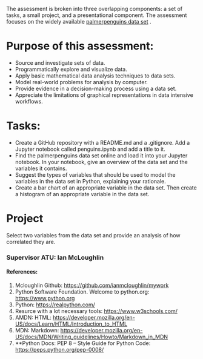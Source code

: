 The assessment is broken into three overlapping components: a set of tasks, a small project, and a presentational component.
The assessment focuses on the widely available [palmerpenguins data set](https://raw.githubusercontent.com/mwaskom/seaborn-data/master/penguins.csv
) . 

# Purpose of this assessment:

- Source and investigate sets of data.
- Programmatically explore and visualize data.
- Apply basic mathematical data analysis techniques to data sets.
- Model real-world problems for analysis by computer.
- Provide evidence in a decision-making process using a data set.
- Appreciate the limitations of graphical representations in data intensive workflows.

# Tasks:
- Create a GitHub repository with a README.md and a .gitignore. Add a Jupyter notebook called penguins.ipynb and add a title to it.
- Find the palmerpenguins data set online and load it into your Jupyter notebook. In your notebook, give an overview of the data set and the variables it contains.
- Suggest the types of variables that should be used to model the variables in the data set in Python, explaining your rationale.
- Create a bar chart of an appropriate variable in the data set. Then create a histogram of an appropriate variable in the data set.

# Project
Select two variables from the data set and provide an analysis of how correlated they are.

###  Supervisor ATU:  Ian McLoughlin
#### References:

1)  Mcloughlin Github: 
 https://github.com/ianmcloughlin/mywork 
2) Python Software Foundation. Welcome to python.org:
 https://www.python.org
3) Python:
 https://realpython.com/
4) Resurce with a lot necessary tools:
 https://www.w3schools.com/
5) AMDN: HTML:
 https://developer.mozilla.org/en-US/docs/Learn/HTML/Introduction_to_HTML
6) MDN: Markdown:
  https://developer.mozilla.org/en-US/docs/MDN/Writing_guidelines/Howto/Markdown_in_MDN
7) **Python Docs: PEP 8 – Style Guide for Python Code:
 https://peps.python.org/pep-0008/
 

